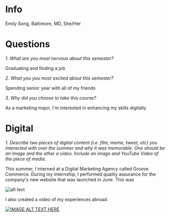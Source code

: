 # Info
Emily Song, Baltimore, MD, She/Her
# Questions 
*1. What are you most nervous about this semester?*

Graduating and finding a job 

*2. What you you most excited about this semester?*

Spending senior year with all of my friends

*3. Why did you choose to take this course?*

As a marketing major, I'm interested in enhancing my skills digitally 

# Digital

*1. Describe two pieces of digital content (i.e. film, meme, tweet, etc) you interacted with over the summer and why it was memorable. One should be an image and the other a video. Include an image and YouTube Video of the piece of media.*

This summer, I interned at a Digital Marketing Agency called Groove Commerce. During my internship, I performed quality assurance for the company's new website that was launched in June. This was

![alt text](https://static1.squarespace.com/static/577bc4bdbebafb8dd20e225c/577bdaf56b8f5bec285b62ea/5786c5799de4bb9d35ef0033/1482327684236/groove-commerce-6.jpg?format=1500w "Groove Logo")

I also created a video of my experiences abroad. 

[![IMAGE ALT TEXT HERE](https://i.ytimg.com/vi/0X4qAssmLOI/hqdefault.jpg?sqp=-oaymwEZCNACELwBSFXyq4qpAwsIARUAAIhCGAFwAQ==&rs=AOn4CLCAD_7x8O70wZfBKuIXB_TzEWOiSg)](https://youtu.be/0X4qAssmLOI) 
